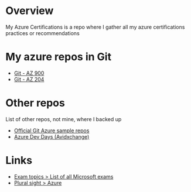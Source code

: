 # Overview

My Azure Certifications is a repo where I gather all my azure certifications practices or recommendations

# My azure repos in Git

- [Git - AZ 900](https://github.com/ulysesrico33/az-900-exam.git)
- [Git - AZ 204](https://github.com/ulysesrico33/az-204-exam.git)

# Other repos

List of other repos, not mine, where I backed up

- [Official Git Azure sample repos](https://github.com/orgs/Azure-Samples/repositories)
- [Azure Dev Days (Avidxchange)](https://github.com/microsoft/azure-dev-day)

# Links

- [Exam topics > List of all Microsoft exams](https://www.examtopics.com/exams/microsoft/)
- [Plural sight > Azure](https://app.pluralsight.com/channels/details/dc292557-a9f7-47b7-a938-341c4f36f188?s=1)
